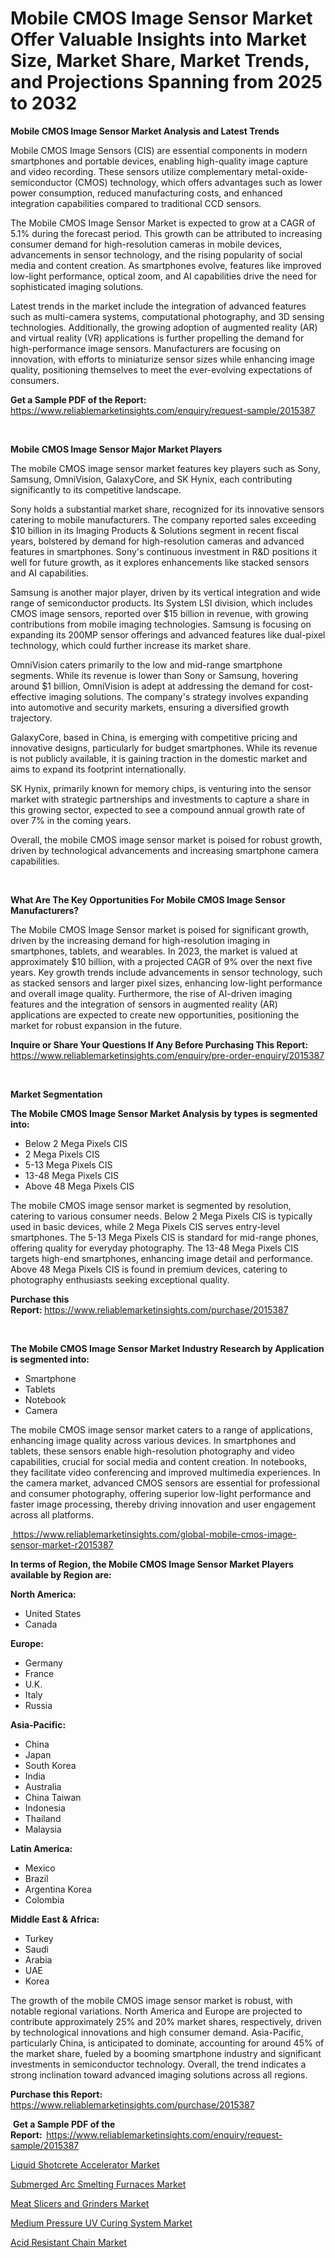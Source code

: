 <p><h1>Mobile CMOS Image Sensor Market Offer Valuable Insights into Market Size, Market Share, Market Trends, and Projections Spanning from 2025 to 2032</h1></p><p><strong>Mobile CMOS Image Sensor Market Analysis and Latest Trends</strong></p>
<p><p>Mobile CMOS Image Sensors (CIS) are essential components in modern smartphones and portable devices, enabling high-quality image capture and video recording. These sensors utilize complementary metal-oxide-semiconductor (CMOS) technology, which offers advantages such as lower power consumption, reduced manufacturing costs, and enhanced integration capabilities compared to traditional CCD sensors.</p><p>The Mobile CMOS Image Sensor Market is expected to grow at a CAGR of 5.1% during the forecast period. This growth can be attributed to increasing consumer demand for high-resolution cameras in mobile devices, advancements in sensor technology, and the rising popularity of social media and content creation. As smartphones evolve, features like improved low-light performance, optical zoom, and AI capabilities drive the need for sophisticated imaging solutions.</p><p>Latest trends in the market include the integration of advanced features such as multi-camera systems, computational photography, and 3D sensing technologies. Additionally, the growing adoption of augmented reality (AR) and virtual reality (VR) applications is further propelling the demand for high-performance image sensors. Manufacturers are focusing on innovation, with efforts to miniaturize sensor sizes while enhancing image quality, positioning themselves to meet the ever-evolving expectations of consumers.</p></p>
<p><strong>Get a Sample PDF of the Report:&nbsp;</strong> <a href="https://www.reliablemarketinsights.com/enquiry/request-sample/2015387?utm_campaign=2748&utm_medium=2&utm_source=Github&utm_content=ia&utm_term=29032025&utm_id=mobile-cmos-image-sensor">https://www.reliablemarketinsights.com/enquiry/request-sample/2015387</a></p>
<p>&nbsp;</p>
<p><strong>Mobile CMOS Image Sensor Major Market Players</strong></p>
<p><p>The mobile CMOS image sensor market features key players such as Sony, Samsung, OmniVision, GalaxyCore, and SK Hynix, each contributing significantly to its competitive landscape. </p><p>Sony holds a substantial market share, recognized for its innovative sensors catering to mobile manufacturers. The company reported sales exceeding $10 billion in its Imaging Products & Solutions segment in recent fiscal years, bolstered by demand for high-resolution cameras and advanced features in smartphones. Sony's continuous investment in R&D positions it well for future growth, as it explores enhancements like stacked sensors and AI capabilities.</p><p>Samsung is another major player, driven by its vertical integration and wide range of semiconductor products. Its System LSI division, which includes CMOS image sensors, reported over $15 billion in revenue, with growing contributions from mobile imaging technologies. Samsung is focusing on expanding its 200MP sensor offerings and advanced features like dual-pixel technology, which could further increase its market share.</p><p>OmniVision caters primarily to the low and mid-range smartphone segments. While its revenue is lower than Sony or Samsung, hovering around $1 billion, OmniVision is adept at addressing the demand for cost-effective imaging solutions. The company's strategy involves expanding into automotive and security markets, ensuring a diversified growth trajectory.</p><p>GalaxyCore, based in China, is emerging with competitive pricing and innovative designs, particularly for budget smartphones. While its revenue is not publicly available, it is gaining traction in the domestic market and aims to expand its footprint internationally.</p><p>SK Hynix, primarily known for memory chips, is venturing into the sensor market with strategic partnerships and investments to capture a share in this growing sector, expected to see a compound annual growth rate of over 7% in the coming years. </p><p>Overall, the mobile CMOS image sensor market is poised for robust growth, driven by technological advancements and increasing smartphone camera capabilities.</p></p>
<p>&nbsp;</p>
<p><strong>What Are The Key Opportunities For Mobile CMOS Image Sensor Manufacturers?</strong></p>
<p><p>The Mobile CMOS Image Sensor market is poised for significant growth, driven by the increasing demand for high-resolution imaging in smartphones, tablets, and wearables. In 2023, the market is valued at approximately $10 billion, with a projected CAGR of 9% over the next five years. Key growth trends include advancements in sensor technology, such as stacked sensors and larger pixel sizes, enhancing low-light performance and overall image quality. Furthermore, the rise of AI-driven imaging features and the integration of sensors in augmented reality (AR) applications are expected to create new opportunities, positioning the market for robust expansion in the future.</p></p>
<p><strong>Inquire or Share Your Questions If Any Before Purchasing This Report:</strong> <a href="https://www.reliablemarketinsights.com/enquiry/pre-order-enquiry/2015387?utm_campaign=2748&utm_medium=2&utm_source=Github&utm_content=ia&utm_term=29032025&utm_id=mobile-cmos-image-sensor">https://www.reliablemarketinsights.com/enquiry/pre-order-enquiry/2015387</a></p>
<p>&nbsp;</p>
<p><strong>Market Segmentation</strong></p>
<p><strong>The Mobile CMOS Image Sensor Market Analysis by types is segmented into:</strong></p>
<p><ul><li>Below 2 Mega Pixels CIS</li><li>2 Mega Pixels CIS</li><li>5-13 Mega Pixels CIS</li><li>13-48 Mega Pixels CIS</li><li>Above 48 Mega Pixels CIS</li></ul></p>
<p><p>The mobile CMOS image sensor market is segmented by resolution, catering to various consumer needs. Below 2 Mega Pixels CIS is typically used in basic devices, while 2 Mega Pixels CIS serves entry-level smartphones. The 5-13 Mega Pixels CIS is standard for mid-range phones, offering quality for everyday photography. The 13-48 Mega Pixels CIS targets high-end smartphones, enhancing image detail and performance. Above 48 Mega Pixels CIS is found in premium devices, catering to photography enthusiasts seeking exceptional quality.</p></p>
<p><strong>Purchase this Report:&nbsp;</strong><a href="https://www.reliablemarketinsights.com/purchase/2015387?utm_campaign=2748&utm_medium=2&utm_source=Github&utm_content=ia&utm_term=29032025&utm_id=mobile-cmos-image-sensor">https://www.reliablemarketinsights.com/purchase/2015387</a></p>
<p>&nbsp;</p>
<p><strong>The Mobile CMOS Image Sensor Market Industry Research by Application is segmented into:</strong></p>
<p><ul><li>Smartphone</li><li>Tablets</li><li>Notebook</li><li>Camera</li></ul></p>
<p><p>The mobile CMOS image sensor market caters to a range of applications, enhancing image quality across various devices. In smartphones and tablets, these sensors enable high-resolution photography and video capabilities, crucial for social media and content creation. In notebooks, they facilitate video conferencing and improved multimedia experiences. In the camera market, advanced CMOS sensors are essential for professional and consumer photography, offering superior low-light performance and faster image processing, thereby driving innovation and user engagement across all platforms.</p></p>
<p><a href="https://www.reliablemarketinsights.com/global-mobile-cmos-image-sensor-market-r2015387?utm_campaign=2748&utm_medium=2&utm_source=Github&utm_content=ia&utm_term=29032025&utm_id=mobile-cmos-image-sensor">&nbsp;https://www.reliablemarketinsights.com/global-mobile-cmos-image-sensor-market-r2015387</a></p>
<p><strong>In terms of Region, the Mobile CMOS Image Sensor Market Players available by Region are:</strong></p>
<p>
    <p> <strong> North America: </strong>
        <ul>
            <li>United States</li>
            <li>Canada</li>
        </ul>
        </p> 
    <p> <strong> Europe: </strong>
        <ul>
            <li>Germany</li>
            <li>France</li>
            <li>U.K.</li>
            <li>Italy</li>
            <li>Russia</li>
        </ul>
        </p> 
    <p> <strong> Asia-Pacific: </strong>
        <ul>
            <li>China</li>
            <li>Japan</li>
            <li>South Korea</li>
            <li>India</li>
            <li>Australia</li>
            <li>China Taiwan</li>
            <li>Indonesia</li>
            <li>Thailand</li>
            <li>Malaysia</li>
        </ul>
        </p> 
    <p> <strong> Latin America: </strong>
        <ul>
            <li>Mexico</li>
            <li>Brazil</li>
            <li>Argentina Korea</li>
            <li>Colombia</li>
        </ul>
        </p> 
    <p> <strong> Middle East & Africa: </strong>
        <ul>
            <li>Turkey</li>
            <li>Saudi</li>
            <li>Arabia</li>
            <li>UAE</li>
            <li>Korea</li>
        </ul>
    </p>
    </p>
<p><p>The growth of the mobile CMOS image sensor market is robust, with notable regional variations. North America and Europe are projected to contribute approximately 25% and 20% market shares, respectively, driven by technological innovations and high consumer demand. Asia-Pacific, particularly China, is anticipated to dominate, accounting for around 45% of the market share, fueled by a booming smartphone industry and significant investments in semiconductor technology. Overall, the trend indicates a strong inclination toward advanced imaging solutions across all regions.</p></p>
<p><strong>Purchase this Report: </strong><a href="https://www.reliablemarketinsights.com/purchase/2015387?utm_campaign=2748&utm_medium=2&utm_source=Github&utm_content=ia&utm_term=29032025&utm_id=mobile-cmos-image-sensor">https://www.reliablemarketinsights.com/purchase/2015387</a></p>
<p>&nbsp;<strong>Get a Sample PDF of the Report:&nbsp;&nbsp;</strong><a href="https://www.reliablemarketinsights.com/enquiry/request-sample/2015387?utm_campaign=2748&utm_medium=2&utm_source=Github&utm_content=ia&utm_term=29032025&utm_id=mobile-cmos-image-sensor">https://www.reliablemarketinsights.com/enquiry/request-sample/2015387</a></p>
<p><strong></strong></p>
<p><p><a href="https://www.linkedin.com/pulse/global-liquid-shotcrete-accelerator-nexus-sector-confluences-c7uwc?utm_campaign=2748&utm_medium=2&utm_source=Github&utm_content=ia&utm_term=29032025&utm_id=mobile-cmos-image-sensor">Liquid Shotcrete Accelerator Market</a></p><p><a href="https://www.linkedin.com/pulse/submerged-arc-smelting-furnaces-market-report-creating-business-plpse?utm_campaign=2748&utm_medium=2&utm_source=Github&utm_content=ia&utm_term=29032025&utm_id=mobile-cmos-image-sensor">Submerged Arc Smelting Furnaces Market</a></p><p><a href="https://www.linkedin.com/pulse/meat-slicers-grinders-market-expected-grow-impressive-cagr-53-exnxf?utm_campaign=2748&utm_medium=2&utm_source=Github&utm_content=ia&utm_term=29032025&utm_id=mobile-cmos-image-sensor">Meat Slicers and Grinders Market</a></p><p><a href="https://www.linkedin.com/pulse/comprehensive-analysis-medium-pressure-uv-curing-system-1nlfc?utm_campaign=2748&utm_medium=2&utm_source=Github&utm_content=ia&utm_term=29032025&utm_id=mobile-cmos-image-sensor">Medium Pressure UV Curing System Market</a></p><p><a href="https://www.linkedin.com/pulse/in-depth-acid-resistant-chain-market-analysis-trends-share-btcye?utm_campaign=2748&utm_medium=2&utm_source=Github&utm_content=ia&utm_term=29032025&utm_id=mobile-cmos-image-sensor">Acid Resistant Chain Market</a></p></p>